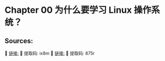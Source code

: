 # Chapter 00  为什么要学习 Linux 操作系统？

## Sources:
:book:
 [链接:](https://pan.baidu.com/s/1yDkOZYVT0BFjvuk_EDT_xw )
:key:
 提取码: ix8m 
:movie_camera:
[链接:](https://pan.baidu.com/s/1ztImv6ACNcr2_MbYLUxaog)
:key:
提取码: 875r
